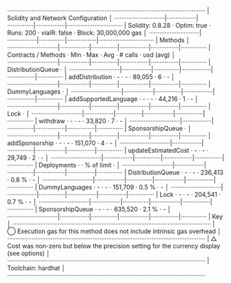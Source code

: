 ··················································································································
|  Solidity and Network Configuration                                                                            │
·····························|·················|···············|·················|································
|  Solidity: 0.8.28          ·  Optim: true    ·  Runs: 200    ·  viaIR: false   ·     Block: 30,000,000 gas     │
·····························|·················|···············|·················|································
|  Methods                                                                                                       │
·····························|·················|···············|·················|················|···············
|  Contracts / Methods       ·  Min            ·  Max          ·  Avg            ·  # calls       ·  usd (avg)   │
·····························|·················|···············|·················|················|···············
|  DistributionQueue         ·                                                                                   │
·····························|·················|···············|·················|················|···············
|      addDistribution       ·              -  ·            -  ·         89,055  ·             6  ·           -  │
·····························|·················|···············|·················|················|···············
|  DummyLanguages            ·                                                                                   │
·····························|·················|···············|·················|················|···············
|      addSupportedLanguage  ·              -  ·            -  ·         44,216  ·             1  ·           -  │
·····························|·················|···············|·················|················|···············
|  Lock                      ·                                                                                   │
·····························|·················|···············|·················|················|···············
|      withdraw              ·              -  ·            -  ·         33,820  ·             7  ·           -  │
·····························|·················|···············|·················|················|···············
|  SponsorshipQueue          ·                                                                                   │
·····························|·················|···············|·················|················|···············
|      addSponsorship        ·              -  ·            -  ·        151,070  ·             4  ·           -  │
·····························|·················|···············|·················|················|···············
|      updateEstimatedCost   ·              -  ·            -  ·         29,749  ·             2  ·           -  │
·····························|·················|···············|·················|················|···············
|  Deployments                                 ·                                 ·  % of limit    ·              │
·····························|·················|···············|·················|················|···············
|  DistributionQueue         ·              -  ·            -  ·        236,413  ·         0.8 %  ·           -  │
·····························|·················|···············|·················|················|···············
|  DummyLanguages            ·              -  ·            -  ·        151,709  ·         0.5 %  ·           -  │
·····························|·················|···············|·················|················|···············
|  Lock                      ·              -  ·            -  ·        204,541  ·         0.7 %  ·           -  │
·····························|·················|···············|·················|················|···············
|  SponsorshipQueue          ·              -  ·            -  ·        635,520  ·         2.1 %  ·           -  │
·····························|·················|···············|·················|················|···············
|  Key                                                                                                           │
··················································································································
|  ◯  Execution gas for this method does not include intrinsic gas overhead                                      │
··················································································································
|  △  Cost was non-zero but below the precision setting for the currency display (see options)                   │
··················································································································
|  Toolchain:  hardhat                                                                                           │
··················································································································